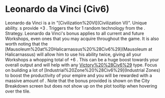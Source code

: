 # Leonardo da Vinci (Civ6)

Leonardo da Vinci is a in "[Civilization%20VI](Civilization VI)".
Unique ability.
s provide +3 .
Triggers the for 1 random technology from the .
Strategy.
Leonardo da Vinci's bonus applies to all current and future Workshops, even ones that you may acquire throughout the game. It is also worth noting that the [Mausoleum%20at%20Halicarnassus%20%28Civ6%29](Mausoleum at Halicarnassus) will allow him to use his ability twice, giving all your Workshops a whopping total of +6 . This can be a huge boost towards your overall output and will help with any [Victory%20%28Civ6%29](victory) type. Focus on building a lot of [Industrial%20Zone%20%28Civ6%29](Industrial Zones) to boost the productivity of your empire and you will be rewarded with a massive amount of .
Note that the bonus provided is shown on the City Breakdown screen but does not show up on the plot tooltip when hovering over the tile.